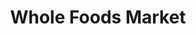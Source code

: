 ---
title: "Whole Foods Market"
url: /raleigh/whole-foods-market-six-forks-road/
shop: Supermarkt
---